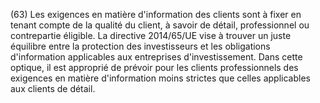 (63) Les exigences en matière d'information des clients sont à fixer en tenant compte de la qualité du client, à savoir de détail, professionnel ou contrepartie éligible. La directive 2014/65/UE vise à trouver un juste équilibre entre la protection des investisseurs et les obligations d'information applicables aux entreprises d'investissement. Dans cette optique, il est approprié de prévoir pour les clients professionnels des exigences en matière d'information moins strictes que celles applicables aux clients de détail.